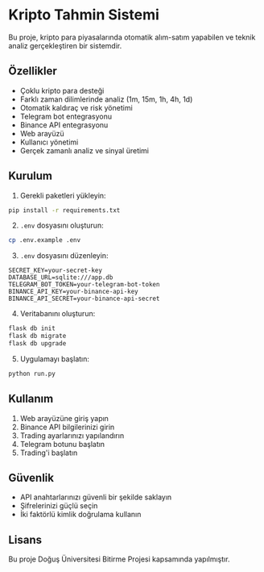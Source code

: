 # Kripto Tahmin Sistemi

Bu proje, kripto para piyasalarında otomatik alım-satım yapabilen ve teknik analiz gerçekleştiren bir sistemdir.

## Özellikler

- Çoklu kripto para desteği
- Farklı zaman dilimlerinde analiz (1m, 15m, 1h, 4h, 1d)
- Otomatik kaldıraç ve risk yönetimi
- Telegram bot entegrasyonu
- Binance API entegrasyonu
- Web arayüzü
- Kullanıcı yönetimi
- Gerçek zamanlı analiz ve sinyal üretimi

## Kurulum

1. Gerekli paketleri yükleyin:
```bash
pip install -r requirements.txt
```

2. `.env` dosyasını oluşturun:
```bash
cp .env.example .env
```

3. `.env` dosyasını düzenleyin:
```
SECRET_KEY=your-secret-key
DATABASE_URL=sqlite:///app.db
TELEGRAM_BOT_TOKEN=your-telegram-bot-token
BINANCE_API_KEY=your-binance-api-key
BINANCE_API_SECRET=your-binance-api-secret
```

4. Veritabanını oluşturun:
```bash
flask db init
flask db migrate
flask db upgrade
```

5. Uygulamayı başlatın:
```bash
python run.py
```

## Kullanım

1. Web arayüzüne giriş yapın
2. Binance API bilgilerinizi girin
3. Trading ayarlarınızı yapılandırın
4. Telegram botunu başlatın
5. Trading'i başlatın

## Güvenlik

- API anahtarlarınızı güvenli bir şekilde saklayın
- Şifrelerinizi güçlü seçin
- İki faktörlü kimlik doğrulama kullanın

## Lisans

Bu proje Doğuş Üniversitesi Bitirme Projesi kapsamında yapılmıştır.
